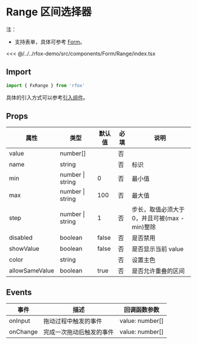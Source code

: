 # Range 区间选择器

注：

- 支持表单，具体可参考 [Form](./Form.md)。

<CodeDemo name="Range">

<<< @/../../rfox-demo/src/components/Form/Range/index.tsx

</CodeDemo>

## Import

```js
import { FxRange } from 'rfox'
```

具体的引入方式可以参考[引入组件](../guide/import.md)。

## Props

| 属性           | 类型             | 默认值 | 必填 | 说明                                          |
| -------------- | ---------------- | ------ | ---- | --------------------------------------------- |
| value          | number[]         |        | 否   |
| name           | string           |        | 否   | 标识                                          |
| min            | number \| string | 0      | 否   | 最小值                                        |
| max            | number \| string | 100    | 否   | 最大值                                        |
| step           | number \| string | 1      | 否   | 步长，取值必须大于 0，并且可被(max - min)整除 |
| disabled       | boolean          | false  | 否   | 是否禁用                                      |
| showValue      | boolean          | false  | 否   | 是否显示当前 value                            |
| color          | string           |        | 否   | 设置主色                                      |
| allowSameValue | boolean          | true   | 否   | 是否允许重叠的区间                            |

## Events

| 事件     | 描述                     | 回调函数参数    |
| -------- | ------------------------ | --------------- |
| onInput  | 拖动过程中触发的事件     | value: number[] |
| onChange | 完成一次拖动后触发的事件 | value: number[] |
